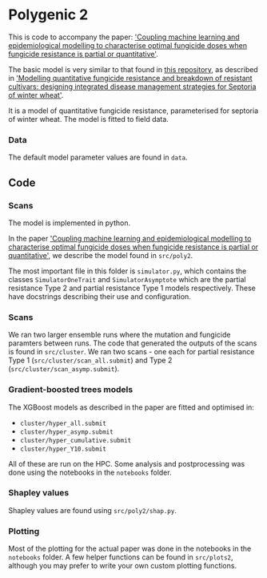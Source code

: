 # Polygenic 2

This is code to accompany the paper: ['Coupling machine learning and epidemiological modelling to characterise optimal fungicide doses when fungicide resistance is partial or quantitative']().

The basic model is very similar to that found in [this repository](github.com/nt409/quantitative-resistance), as described in ['Modelling quantitative fungicide resistance and breakdown of resistant cultivars: designing integrated disease management strategies for Septoria of winter wheat'](biorxiv.org/content/10.1101/2022.08.10.503500v1.full).

It is a model of quantitative fungicide resistance, parameterised for septoria of winter wheat. The model is fitted to field data.

### Data

The default model parameter values are found in `data`.

## Code

### Scans

The model is implemented in python.

In the paper ['Coupling machine learning and epidemiological modelling to characterise optimal fungicide doses when fungicide resistance is partial or quantitative'](), we describe the model found in `src/poly2`.

The most important file in this folder is `simulator.py`, which contains the classes `SimulatorOneTrait` and `SimulatorAsymptote` which are the partial resistance Type 2 and partial resistance Type 1 models respectively. These have docstrings describing their use and configuration.

### Scans

We ran two larger ensemble runs where the mutation and fungicide paramters between runs. The code that generated the outputs of the scans is found in `src/cluster`. We ran two scans - one each for partial resistance Type 1 (`src/cluster/scan_all.submit`) and Type 2 (`src/cluster/scan_asymp.submit`).

### Gradient-boosted trees models

The XGBoost models as described in the paper are fitted and optimised in:

- `cluster/hyper_all.submit`
- `cluster/hyper_asymp.submit`
- `cluster/hyper_cumulative.submit`
- `cluster/hyper_Y10.submit`

All of these are run on the HPC. Some analysis and postprocessing was done using the notebooks in the `notebooks` folder.

### Shapley values

Shapley values are found using `src/poly2/shap.py`.

### Plotting

Most of the plotting for the actual paper was done in the notebooks in the `notebooks` folder. A few helper functions can be found in `src/plots2`, although you may prefer to write your own custom plotting functions.
